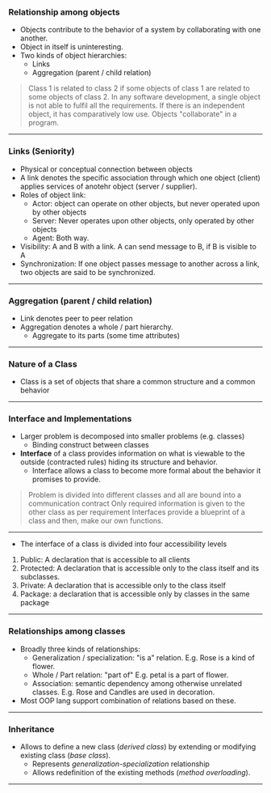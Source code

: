 ### Relationship among objects

- Objects contribute to the behavior of a system by collaborating with one another.
- Object in itself is uninteresting.
- Two kinds of object hierarchies:
	- Links
	- Aggregation (parent / child relation)

> Class 1 is related to class 2 if some objects of class 1 are related to some objects of class 2.
> In any software development, a single object is not able to fulfil all the requirements.
> If there is an independent object, it has comparatively low use.
> Objects "collaborate" in a program.

---

### Links (Seniority)

- Physical or conceptual connection between objects
- A link denotes the specific association through which one object (client) applies services of anotehr object (server / supplier).
- Roles of object link:
	- Actor: object can operate on other objects, but never operated upon by other objects
	- Server: Never operates upon other objects, only operated by other objects
	- Agent: Both way.
- Visibility: A and B with a link. A can send message to B, if B is visible to A
- Synchronization: If one object passes message to another across a link, two objects are said to be synchronized.

---

### Aggregation (parent / child relation)

- Link denotes peer to peer relation
- Aggregation denotes a whole / part hierarchy.
	- Aggregate to its parts (some time attributes)

---

### Nature of a Class

- Class is a set of objects that share a common structure and a common behavior

---

### Interface and Implementations

- Larger problem is decomposed into smaller problems (e.g. classes)
	- Binding construct between classes
- **Interface** of a class provides information on what is viewable to the outside (contracted rules) hiding its structure and behavior.
	- Interface allows a class to become more formal about the behavior it promises to provide.

> Problem is divided into different classes and all are bound into a communication contract
> Only required information is given to the other class as per requirement
> Interfaces provide a blueprint of a class and then, make our own functions.

---

- The interface of a class is divided into four accessibility levels
1. Public: A declaration that is accessible to all clients
2. Protected: A declaration that is accessible only to the class itself and its subclasses.
3. Private: A declaration that is accessible only to the class itself
4. Package: a declaration that is accessible only by classes in the same package

---

### Relationships among classes

- Broadly three kinds of relationships:
	- Generalization / specialization: "is a" relation. E.g. Rose is a kind of flower.
	- Whole / Part relation: "part of" E.g. petal is a part of flower.
	- Association: semantic dependency among otherwise unrelated classes. E.g. Rose and Candles are used in decoration.
- Most OOP lang support combination of relations based on these.

---

### Inheritance

- Allows to define a new class (*derived class*) by extending or modifying existing class (*base class*).
	- Represents *generalization-specialization* relationship
	- Allows redefinition of the existing methods (*method overloading*).

---
